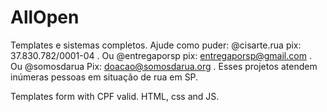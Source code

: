 # AllOpen
Templates e sistemas completos. Ajude como puder:  @cisarte.rua  pix: 37.830.782/0001-04 . Ou  @entregaporsp  pix: entregaporsp@gmail.com . Ou @somosdarua Pix: doacao@somosdarua.org . Esses projetos atendem inúmeras pessoas em situação de rua em SP. 

Templates form with CPF valid. HTML, css and JS. 
